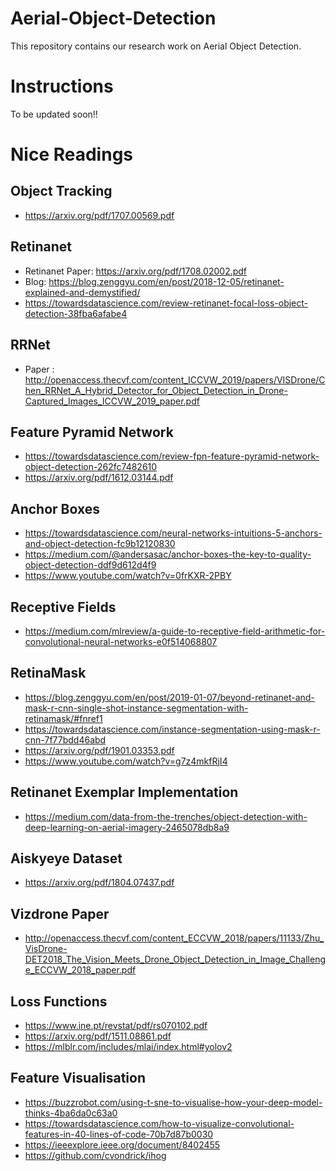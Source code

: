 # Aerial-Object-Detection
This repository contains our research work on Aerial Object Detection.

# Instructions

To be updated soon!!

# Nice Readings

## Object Tracking

- https://arxiv.org/pdf/1707.00569.pdf

## Retinanet

- Retinanet Paper: https://arxiv.org/pdf/1708.02002.pdf
- Blog: https://blog.zenggyu.com/en/post/2018-12-05/retinanet-explained-and-demystified/
- https://towardsdatascience.com/review-retinanet-focal-loss-object-detection-38fba6afabe4

## RRNet

- Paper :       http://openaccess.thecvf.com/content_ICCVW_2019/papers/VISDrone/Chen_RRNet_A_Hybrid_Detector_for_Object_Detection_in_Drone-Captured_Images_ICCVW_2019_paper.pdf
 
## Feature Pyramid Network

- https://towardsdatascience.com/review-fpn-feature-pyramid-network-object-detection-262fc7482610
- https://arxiv.org/pdf/1612.03144.pdf

## Anchor Boxes

- https://towardsdatascience.com/neural-networks-intuitions-5-anchors-and-object-detection-fc9b12120830
- https://medium.com/@andersasac/anchor-boxes-the-key-to-quality-object-detection-ddf9d612d4f9
- https://www.youtube.com/watch?v=0frKXR-2PBY

## Receptive Fields

- https://medium.com/mlreview/a-guide-to-receptive-field-arithmetic-for-convolutional-neural-networks-e0f514068807

## RetinaMask

- https://blog.zenggyu.com/en/post/2019-01-07/beyond-retinanet-and-mask-r-cnn-single-shot-instance-segmentation-with-retinamask/#fnref1
- https://towardsdatascience.com/instance-segmentation-using-mask-r-cnn-7f77bdd46abd
- https://arxiv.org/pdf/1901.03353.pdf
- https://www.youtube.com/watch?v=g7z4mkfRjI4

## Retinanet Exemplar Implementation

- https://medium.com/data-from-the-trenches/object-detection-with-deep-learning-on-aerial-imagery-2465078db8a9

## Aiskyeye Dataset

- https://arxiv.org/pdf/1804.07437.pdf

## Vizdrone Paper
 
- http://openaccess.thecvf.com/content_ECCVW_2018/papers/11133/Zhu_VisDrone-DET2018_The_Vision_Meets_Drone_Object_Detection_in_Image_Challenge_ECCVW_2018_paper.pdf

## Loss Functions

- https://www.ine.pt/revstat/pdf/rs070102.pdf
- https://arxiv.org/pdf/1511.08861.pdf
- https://mlblr.com/includes/mlai/index.html#yolov2

## Feature Visualisation

- https://buzzrobot.com/using-t-sne-to-visualise-how-your-deep-model-thinks-4ba6da0c63a0
- https://towardsdatascience.com/how-to-visualize-convolutional-features-in-40-lines-of-code-70b7d87b0030
- https://ieeexplore.ieee.org/document/8402455
- https://github.com/cvondrick/ihog
